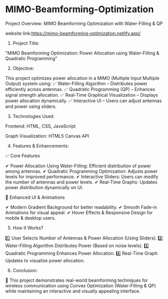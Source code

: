 # MIMO-Beamforming-Optimization
Project Overview: MIMO Beamforming Optimization with Water-Filling & QP

website link:https://mimo-beamforming-optimization.netlify.app/

1. Project Title:

"MIMO Beamforming Optimization: Power Allocation using Water-Filling & Quadratic Programming"

2. Objective:

This project optimizes power allocation in a MIMO (Multiple Input Multiple Output) system using:
✅ Water-Filling Algorithm – Distributes power efficiently across antennas.
✅ Quadratic Programming (QP) – Enhances signal strength allocation.
✅ Real-Time Graphical Visualization – Displays power allocation dynamically.
✅ Interactive UI – Users can adjust antennas and power using sliders.

3. Technologies Used:

Frontend: HTML, CSS, JavaScript

Graph Visualization: HTML5 Canvas API


4. Features & Enhancements:

✅ Core Features

✔ Power Allocation Using Water-Filling: Efficient distribution of power among antennas.
✔ Quadratic Programming Optimization: Adjusts power levels for improved performance.
✔ Interactive Sliders: Users can modify the number of antennas and power levels.
✔ Real-Time Graphs: Updates power distribution dynamically on UI.

🎨 Enhanced UI & Animations

✔ Modern Gradient Background for better readability.
✔ Smooth Fade-in Animations for visual appeal.
✔ Hover Effects & Responsive Design for mobile & desktop users.

5. How It Works?

1️⃣ User Selects Number of Antennas & Power Allocation (Using Sliders).
2️⃣ Water-Filling Algorithm Distributes Power (Based on noise levels).
3️⃣ Quadratic Programming Enhances Power Allocation.
4️⃣ Real-Time Graph Updates to visualize power allocation.

6. Conclusion:

🎯 This project demonstrates real-world beamforming techniques for wireless communication using Convex Optimization (Water-Filling & QP) while maintaining an interactive and visually appealing interface.
